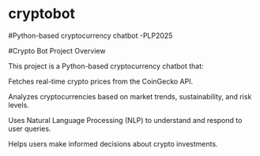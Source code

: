 # cryptobot
#Python-based cryptocurrency chatbot -PLP2025

#Crypto Bot Project Overview

This project is a Python-based cryptocurrency chatbot that:

Fetches real-time crypto prices from the CoinGecko API.

Analyzes cryptocurrencies based on market trends, sustainability, and risk levels.

Uses Natural Language Processing (NLP) to understand and respond to user queries.

Helps users make informed decisions about crypto investments.
